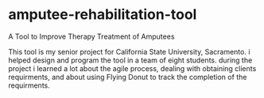 # amputee-rehabilitation-tool
A Tool to Improve Therapy Treatment of Amputees

This tool is my senior project for California State University, Sacramento.
i helped design and program the tool in a team of eight students.
during the project i learned a lot about the agile process, dealing with obtaining clients requirments,
and about using Flying Donut to track the completion of the requirments.
